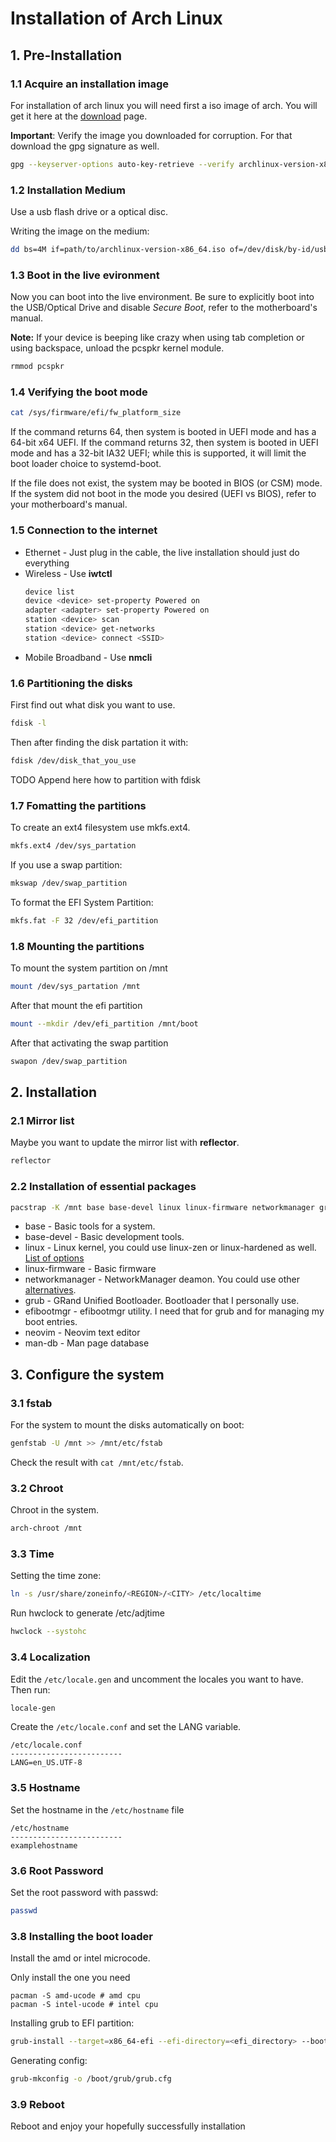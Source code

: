 # Installation of Arch Linux

##  1. Pre-Installation
### 1.1 Acquire an installation image 

For installation of arch linux you will need first a iso image of arch.
You will get it here at the [download](https://archlinux.org/download/) page.

**Important**: Verify the image you downloaded for corruption. For that download the gpg signature as well.

```bash
gpg --keyserver-options auto-key-retrieve --verify archlinux-version-x86_64.iso.sig
```

### 1.2 Installation Medium
Use a usb flash drive or a optical disc.

Writing the image on the medium:

```bash
dd bs=4M if=path/to/archlinux-version-x86_64.iso of=/dev/disk/by-id/usb-My_flash_drive conv=fsync oflag=direct status=progress
```

### 1.3 Boot in the live evironment

Now you can boot into the live environment.
Be sure to explicitly boot into the USB/Optical Drive and disable *Secure Boot*, refer to the motherboard's manual.

**Note:**
If your device is beeping like crazy when using tab completion or using backspace, unload the pcspkr kernel module.
```bash
rmmod pcspkr
```

### 1.4 Verifying the boot mode

```bash
cat /sys/firmware/efi/fw_platform_size
```

If the command returns 64, then system is booted in UEFI mode and has a 64-bit x64 UEFI.
If the command returns 32, then system is booted in UEFI mode and has a 32-bit IA32 UEFI;
while this is supported, it will limit the boot loader choice to systemd-boot. 

If the file does not exist, the system may be booted in BIOS (or CSM) mode.
If the system did not boot in the mode you desired (UEFI vs BIOS), refer to your motherboard's manual.

### 1.5 Connection to the internet

- Ethernet - Just plug in the cable, the live installation should just do everything
- Wireless - Use **iwtctl** 
    ```bash
    device list
    device <device> set-property Powered on
    adapter <adapter> set-property Powered on
    station <device> scan
    station <device> get-networks
    station <device> connect <SSID>
    ```
- Mobile Broadband - Use **nmcli**

### 1.6 Partitioning the disks
First find out what disk you want to use.

```bash
fdisk -l
```
Then after finding the disk partation it with:

```bash
fdisk /dev/disk_that_you_use
```
TODO Append here how to partition with fdisk

### 1.7 Fomatting the partitions
To create an ext4 filesystem use mkfs.ext4.
```bash
mkfs.ext4 /dev/sys_partation
```
If you use a swap partition:
```bash
mkswap /dev/swap_partition
```
To format the EFI System Partition:
```bash
mkfs.fat -F 32 /dev/efi_partition
```

### 1.8 Mounting the partitions

To mount the system partition on /mnt
```bash
mount /dev/sys_partation /mnt
```

After that mount the efi partition
```bash
mount --mkdir /dev/efi_partition /mnt/boot
```

After that activating the swap partition
```bash
swapon /dev/swap_partition
```

## 2. Installation

### 2.1 Mirror list
Maybe you want to update the mirror list with **reflector**.
```bash
reflector
```

### 2.2 Installation of essential packages
```bash
pacstrap -K /mnt base base-devel linux linux-firmware networkmanager grub efibootmgr neovim man-db
```

- base - Basic tools for a system.
- base-devel - Basic development tools.
- linux - Linux kernel, you could use linux-zen or linux-hardened as well. [List of options](https://wiki.archlinux.org/title/Kernel#Officially_supported_kernels)
- linux-firmware - Basic firmware
- networkmanager - NetworkManager deamon. You could use other [alternatives](https://wiki.archlinux.org/title/Network_configuration#Network_managers).
- grub - GRand Unified Bootloader. Bootloader that I personally use.
- efibootmgr - efibootmgr utility. I need that for grub and for managing my boot entries.
- neovim - Neovim text editor
- man-db - Man page database

## 3. Configure the system
### 3.1 fstab

For the system to mount the disks automatically on boot:
```bash
genfstab -U /mnt >> /mnt/etc/fstab
```
Check the result with `cat /mnt/etc/fstab`.

### 3.2 Chroot

Chroot in the system.
```bash
arch-chroot /mnt
```
### 3.3 Time

Setting the time zone:
```bash
ln -s /usr/share/zoneinfo/<REGION>/<CITY> /etc/localtime
```
Run hwclock to generate /etc/adjtime
```bash
hwclock --systohc
```

### 3.4 Localization

Edit the `/etc/locale.gen` and uncomment the locales you want to have.
Then run:
```bash
locale-gen
```

Create the `/etc/locale.conf` and set the LANG variable.
```
/etc/locale.conf
-------------------------
LANG=en_US.UTF-8
```

### 3.5 Hostname

Set the hostname in the `/etc/hostname` file
```
/etc/hostname
-------------------------
examplehostname
```

### 3.6 Root Password

Set the root password with passwd:
```bash
passwd
```

### 3.8 Installing the boot loader

Install the amd or intel microcode.

Only install the one you need
```
pacman -S amd-ucode # amd cpu
pacman -S intel-ucode # intel cpu
```

Installing grub to EFI partition:
```bash
grub-install --target=x86_64-efi --efi-directory=<efi_directory> --bootloader-id=grub
```

Generating config:
```bash
grub-mkconfig -o /boot/grub/grub.cfg
```

### 3.9 Reboot

Reboot and enjoy your hopefully successfully installation
